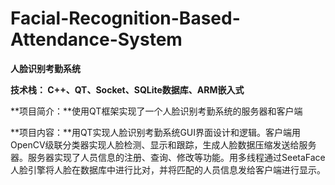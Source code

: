 # Facial-Recognition-Based-Attendance-System
**人脸识别考勤系统**

**技术栈： C++、QT、Socket、SQLite数据库、ARM嵌入式**

**项目简介：**使用QT框架实现了一个人脸识别考勤系统的服务器和客户端

**项目内容：**用QT实现人脸识别考勤系统GUI界面设计和逻辑。客户端用OpenCV级联分类器实现人脸检测、显示和跟踪，生成人脸数据压缩发送给服务器。服务器实现了人员信息的注册、查询、修改等功能。用多线程通过SeetaFace人脸引擎将人脸在数据库中进行比对，并将匹配的人员信息发给客户端进行显示。

